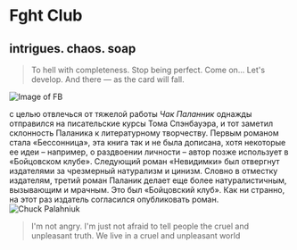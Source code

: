 # Fght Club 
## intrigues. chaos. soap
>To hell with completeness. Stop being perfect. Come on... Let's develop. And there — as the card will fall.

![Image of FB](9803-boicovskii-klub-fight-club.jpg)

с целью отвлечься от тяжелой работы *Чак Паланник* однажды отправился на писательские курсы Тома Спэнбауэра, и тот заметил склонность Паланика к литературному творчеству. Первым романом стала «Бессонница», эта книга так и не была дописана, хотя некоторые ее идеи – например, о раздвоении личности – автор позже использует в «Бойцовском клубе». Следующий роман «Невидимки» был отвергнут издателями за чрезмерный натурализм и цинизм. Словно в отместку издателям, третий роман Паланик делает еще более натуралистичным, вызывающим и мрачным. Это был «Бойцовский клуб». Как ни странно, на этот раз издатель согласился опубликовать роман.
![Chuck Palahniuk](image.png) 
>I'm not angry. I'm just not afraid to tell people the cruel and unpleasant truth. We live in a cruel and unpleasant world